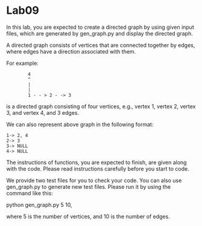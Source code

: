 # Lab09
In this lab, you are expected to create a directed graph by using given input files, which are generated by gen_graph.py and display the directed graph.

A directed graph consists of vertices that are connected together by edges, where edges have a direction associated with them.

For example:
```
		4
		^
		|
		|
		1 - - > 2 - -> 3
```
										 
is a directed graph consisting of four vertices, e.g., vertex 1, vertex 2, vertex 3, and vertex 4, and 3 edges.

We can also represent above graph in the following format:
```
1-> 2, 4
2-> 3
3-> NULL
4-> NULL
```

The instructions of functions, you are expected to finish, are given along with the code. Please read instructions carefully before you start to code.

We provide two test files for you to check your code. You can also use gen_graph.py to generate new test files. Please run it by using the command like this:

python gen_graph.py 5 10,

where 5 is the number of vertices, and 10 is the number of edges.
